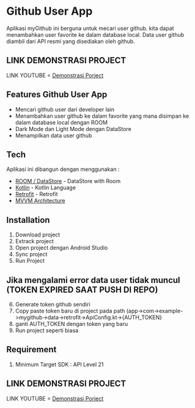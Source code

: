 # Github User App
 Aplikasi myGithub ini berguna untuk mecari user github. kita dapat menambahkan user favorite ke dalam database local. Data user github diambil dari API resmi yang disediakan oleh github.

## LINK DEMONSTRASI PROJECT
LINK YOUTUBE = [Demonstrasi Porject](https://youtu.be/wYs7u4dv4RE)

## Features Github User App

- Mencari github user dari developer lain
- Menambahkan user github ke dalam favorite yang mana disimpan ke dalam database local dengan ROOM
- Dark Mode dan Light Mode dengan DataStore
- Menampilkan data user github

## Tech

Aplikasi ini dibangun dengan menggunakan :

- [ROOM / DataStore](https://developer.android.com/training/data-storage/room?hl=id) - DataStore with Room
- [Kotlin](https://kotlinlang.org/) - Kotlin Language
- [Retrofit](https://square.github.io/retrofit/) - Retrofit 
- [MVVM Architecture]()

## Installation

1. Download project
2. Extrack project
3. Open project dengan Android Studio
4. Sync project
5. Run Project

## Jika mengalami error data user tidak muncul (TOKEN EXPIRED SAAT PUSH DI REPO)
6. Generate token github sendiri
7. Copy paste token baru di project pada path (app->com->example->mygithub->data->retrofit->ApiConfig.kt->{AUTH_TOKEN}
8. ganti AUTH_TOKEN dengan token yang baru
9. Run project seperti biasa

## Requirement
1. Minimum Target SDK : API Level 21

## LINK DEMONSTRASI PROJECT
LINK YOUTUBE = [Demonstrasi Porject](https://youtu.be/wYs7u4dv4RE)
